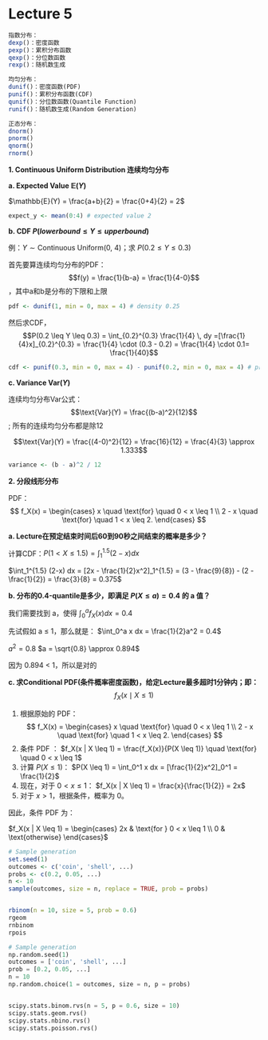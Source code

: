 # Lecture 5



```R
指数分布：
dexp()：密度函数
pexp()：累积分布函数
qexp()：分位数函数
rexp()：随机数生成

均匀分布：
dunif()：密度函数(PDF)
punif()：累积分布函数(CDF)
qunif()：分位数函数(Quantile Function)
runif()：随机数生成(Random Generation)

正态分布：
dnorm()
pnorm()
qnorm()
rnorm() 
```



**1. Continuous Uniform Distribution 连续均匀分布**

**a. Expected Value $\mathbb{E}(Y)$**

$\mathbb{E}(Y) = \frac{a+b}{2} = \frac{0+4}{2} = 2$

```R
expect_y <- mean(0:4) # expected value 2
```

**b. CDF $P(lowerbound \leq Y \leq upperbound)$**

例：$Y \sim \text{Continuous Uniform(0, 4)}$；求 $P(0.2 \leq Y \leq 0.3)$

首先要算连续均匀分布的PDF：$$f(y) = \frac{1}{b-a} = \frac{1}{4-0}$$ ，其中a和b是分布的下限和上限

```R
pdf <- dunif(1, min = 0, max = 4) # density 0.25
```

然后求CDF，$$P(0.2 \leq Y \leq 0.3) = \int_{0.2}^{0.3} \frac{1}{4} \, dy =[\frac{1}{4}x]_{0.2}^{0.3} = \frac{1}{4} \cdot (0.3 - 0.2) = \frac{1}{4} \cdot 0.1= \frac{1}{40}$$

```R
cdf <- punif(0.3, min = 0, max = 4) - punif(0.2, min = 0, max = 4) # probability 0.025
```

**c. Variance $\text{Var}(Y)$**

连续均匀分布Var公式：$$\text{Var}(Y) = \frac{(b-a)^2}{12}$$; 所有的连续均匀分布都是除12

 $$\text{Var}(Y) = \frac{(4-0)^2}{12} = \frac{16}{12} = \frac{4}{3} \approx 1.333$$

```R
variance <- (b - a)^2 / 12
```





**2. 分段线形分布**

PDF： $$ f_X(x) = \begin{cases} x \quad \text{for} \quad 0 < x \leq 1 \\ 2 - x \quad \text{for} \quad 1 < x \leq 2. \end{cases} $$

**a. Lecture在预定结束时间后60到90秒之间结束的概率是多少？**

计算CDF：$P(1 < X \leq 1.5) = \int_1^{1.5} (2-x) dx$

$\int_1^{1.5} (2-x) dx = [2x - \frac{1}{2}x^2]_1^{1.5} = (3 - \frac{9}{8}) - (2 - \frac{1}{2}) = \frac{3}{8} = 0.375$

**b. 分布的0.4-quantile是多少，即满足 $P(X \leq a) = 0.4$ 的 a 值？**

我们需要找到 a，使得 $\int_0^a f_X(x)dx = 0.4$

先试假如 a ≤ 1，那么就是： $\int_0^a x dx = \frac{1}{2}a^2 = 0.4$ 

$a^2 = 0.8$ $a = \sqrt{0.8} \approx 0.894$

因为 0.894 < 1，所以是对的

**c. 求Conditional PDF(条件概率密度函数)，给定Lecture最多超时1分钟内；即：** $$f_X(x \mid X \leq 1)$$

1. 根据原始的 PDF： $$ f_X(x) = \begin{cases} x \quad \text{for} \quad 0 < x \leq 1 \\ 2 - x \quad \text{for} \quad 1 < x \leq 2. \end{cases} $$
2. 条件 PDF ： $f_X(x | X \leq 1) = \frac{f_X(x)}{P(X \leq 1)} \quad \text{for} \quad 0 < x \leq 1$
3. 计算 $P(X \leq 1)$： $P(X \leq 1) = \int_0^1 x dx = [\frac{1}{2}x^2]_0^1 = \frac{1}{2}$
4. 现在，对于 $0 < x \leq 1$： $f_X(x | X \leq 1) = \frac{x}{\frac{1}{2}} = 2x$
5. 对于 $x > 1$，根据条件，概率为 0。

因此，条件 PDF 为：

$f_X(x | X \leq 1) = \begin{cases} 2x & \text{for } 0 < x \leq 1 \\ 0 & \text{otherwise} \end{cases}$













```R
# Sample generation
set.seed(1)
outcomes <- c('coin', 'shell', ...)
probs <- c(0.2, 0.05, ...)
n <- 10
sample(outcomes, size = n, replace = TRUE, prob = probs)


rbinom(n = 10, size = 5, prob = 0.6)
rgeom
rnbinom
rpois
```

```python
# Sample generation
np.random.seed(1)
outcomes = ['coin', 'shell', ...]
prob = [0.2, 0.05, ...]
n = 10
np.random.choice(1 = outcomes, size = n, p = probs)


scipy.stats.binom.rvs(n = 5, p = 0.6, size = 10)
scipy.stats.geom.rvs()
scipy.stats.nbino.rvs()
scipy.stats.poisson.rvs()
```



























